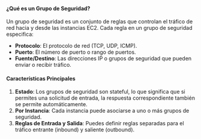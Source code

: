 #### ¿Qué es un Grupo de Seguridad?

Un grupo de seguridad es un conjunto de reglas que controlan el tráfico de red hacia y desde las instancias EC2. Cada regla en un grupo de seguridad especifica:

- **Protocolo**: El protocolo de red (TCP, UDP, ICMP).
- **Puerto**: El número de puerto o rango de puertos.
- **Fuente/Destino**: Las direcciones IP o grupos de seguridad que pueden enviar o recibir tráfico.

#### Características Principales

1. **Estado**: Los grupos de seguridad son stateful, lo que significa que si permites una solicitud de entrada, la respuesta correspondiente también se permite automáticamente.
2. **Por Instancia**: Cada instancia puede asociarse a uno o más grupos de seguridad.
3. **Reglas de Entrada y Salida**: Puedes definir reglas separadas para el tráfico entrante (inbound) y saliente (outbound).